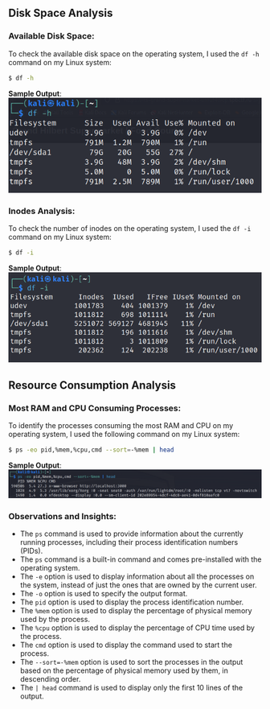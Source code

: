 ## Disk Space Analysis

### Available Disk Space:

To check the available disk space on the operating system, I used the `df -h` command on my Linux system:

```bash
$ df -h
```

**Sample Output**:
![Alt text](image.png)


### Inodes Analysis:

To check the number of inodes on the operating system, I used the `df -i` command on my Linux system:

```bash
$ df -i
```

**Sample Output**:
![Alt text](image-1.png)

## Resource Consumption Analysis

### Most RAM and CPU Consuming Processes:

To identify the processes consuming the most RAM and CPU on my operating system, I used the following command on my Linux system:

```bash
$ ps -eo pid,%mem,%cpu,cmd --sort=-%mem | head
```

**Sample Output**:
![Alt text](image-2.png)

### Observations and Insights:

- The `ps` command is used to provide information about the currently running processes, including their process identification numbers (PIDs). 
- The `ps` command is a built-in command and comes pre-installed with the operating system. 
- The `-e` option is used to display information about all the processes on the system, instead of just the ones that are owned by the current user. 
- The `-o` option is used to specify the output format. 
- The `pid` option is used to display the process identification number. 
- The `%mem` option is used to display the percentage of physical memory used by the process. 
- The `%cpu` option is used to display the percentage of CPU time used by the process. 
- The `cmd` option is used to display the command used to start the process. 
- The `--sort=-%mem` option is used to sort the processes in the output based on the percentage of physical memory used by them, in descending order. 
- The `| head` command is used to display only the first 10 lines of the output.